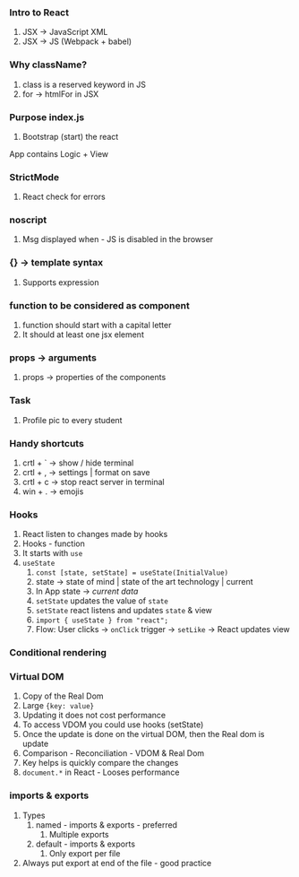 ### Intro to React
 
1. JSX -> JavaScript XML
2. JSX -> JS (Webpack + babel)
 
### Why className?
 
1. class is a reserved keyword in JS
2. for -> htmlFor in JSX
 
### Purpose index.js
 
1. Bootstrap (start) the react
 
App contains Logic + View
 
### StrictMode
 
1. React check for errors
 
### noscript
 
1. Msg displayed when - JS is disabled in the browser
 
### {} -> template syntax
 
1. Supports expression
 
### function to be considered as component
 
1. function should start with a capital letter
2. It should at least one jsx element
 
### props -> arguments
 
1. props -> properties of the components
 
### Task
 
1. Profile pic to every student
 
### Handy shortcuts
 
1. crtl + ` -> show / hide terminal
2. crtl + , -> settings | format on save
3. crtl + c -> stop react server in terminal
4. win + . -> emojis
 
### Hooks
 
1. React listen to changes made by hooks
2. Hooks - function
3. It starts with `use`
4. `useState`
   1. `const [state, setState] = useState(InitialValue)`
   2. state -> state of mind | state of the art technology | current
   3. In App state -> _current data_
   4. `setState` updates the value of `state`
   5. `setState` react listens and updates `state` & view
   6. `import { useState } from "react";`
   7. Flow: User clicks -> `onClick` trigger -> `setLike` -> React updates view
 
### Conditional rendering

### Virtual DOM
 
1. Copy of the Real Dom
2. Large `{key: value}`
3. Updating it does not cost performance
4. To access VDOM you could use hooks (setState)
5. Once the update is done on the virtual DOM, then the Real dom is update
6. Comparison - Reconciliation - VDOM & Real Dom
7. Key helps is quickly compare the changes
8. `document.*` in React - Looses performance

### imports & exports
 
1. Types
   1. named - imports & exports - preferred
      1. Multiple exports
   2. default - imports & exports
      1. Only export per file
2. Always put export at end of the file - good practice
